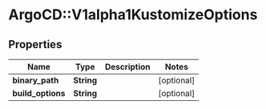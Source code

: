 # ArgoCD::V1alpha1KustomizeOptions

## Properties
Name | Type | Description | Notes
------------ | ------------- | ------------- | -------------
**binary_path** | **String** |  | [optional] 
**build_options** | **String** |  | [optional] 


